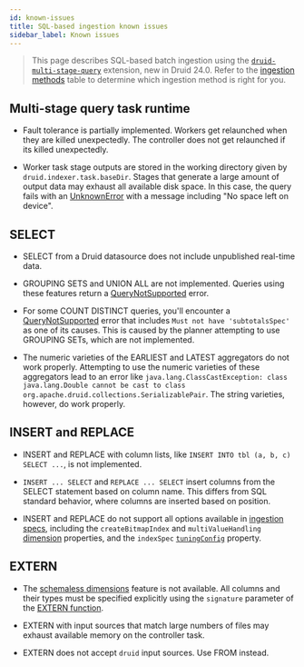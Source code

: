 ```yaml
---
id: known-issues
title: SQL-based ingestion known issues
sidebar_label: Known issues
---
```


<!--
  ~ Licensed to the Apache Software Foundation (ASF) under one
  ~ or more contributor license agreements.  See the NOTICE file
  ~ distributed with this work for additional information
  ~ regarding copyright ownership.  The ASF licenses this file
  ~ to you under the Apache License, Version 2.0 (the
  ~ "License"); you may not use this file except in compliance
  ~ with the License.  You may obtain a copy of the License at
  ~
  ~   http://www.apache.org/licenses/LICENSE-2.0
  ~
  ~ Unless required by applicable law or agreed to in writing,
  ~ software distributed under the License is distributed on an
  ~ "AS IS" BASIS, WITHOUT WARRANTIES OR CONDITIONS OF ANY
  ~ KIND, either express or implied.  See the License for the
  ~ specific language governing permissions and limitations
  ~ under the License.
  -->

> This page describes SQL-based batch ingestion using the [`druid-multi-stage-query`](../multi-stage-query/index.md)
> extension, new in Druid 24.0. Refer to the [ingestion methods](../ingestion/index.md#batch) table to determine which
> ingestion method is right for you.

## Multi-stage query task runtime

- Fault tolerance is partially implemented. Workers get relaunched when they are killed unexpectedly. The controller does not get relaunched if its killed unexpectedly.

- Worker task stage outputs are stored in the working directory given by `druid.indexer.task.baseDir`. Stages that
generate a large amount of output data may exhaust all available disk space. In this case, the query fails with
an [UnknownError](./reference.md#error-codes) with a message including "No space left on device".

## SELECT

- SELECT from a Druid datasource does not include unpublished real-time data.

- GROUPING SETS and UNION ALL are not implemented. Queries using these features return a
  [QueryNotSupported](reference.md#error-codes) error. 

- For some COUNT DISTINCT queries, you'll encounter a [QueryNotSupported](reference.md#error-codes) error that includes `Must not have 'subtotalsSpec'` as one of its causes. This is caused by the planner attempting to use GROUPING SETs, which are not implemented.

- The numeric varieties of the EARLIEST and LATEST aggregators do not work properly. Attempting to use the numeric
  varieties of these aggregators lead to an error like
  `java.lang.ClassCastException: class java.lang.Double cannot be cast to class org.apache.druid.collections.SerializablePair`.
  The string varieties, however, do work properly.

## INSERT and REPLACE

- INSERT and REPLACE with column lists, like `INSERT INTO tbl (a, b, c) SELECT ...`, is not implemented.

- `INSERT ... SELECT` and `REPLACE ... SELECT` insert columns from the SELECT statement based on column name. This
differs from SQL standard behavior, where columns are inserted based on position.

- INSERT and REPLACE do not support all options available in [ingestion specs](../ingestion/ingestion-spec.md),
including the `createBitmapIndex` and `multiValueHandling` [dimension](../ingestion/ingestion-spec.md#dimension-objects)
properties, and the `indexSpec` [`tuningConfig`](../ingestion/ingestion-spec.md#tuningconfig) property.

## EXTERN

- The [schemaless dimensions](../ingestion/ingestion-spec.md#inclusions-and-exclusions)
  feature is not available. All columns and their types must be specified explicitly using the `signature` parameter
  of the [EXTERN function](reference.md#extern).

- EXTERN with input sources that match large numbers of files may exhaust available memory on the controller task.

- EXTERN does not accept `druid` input sources. Use FROM instead.
